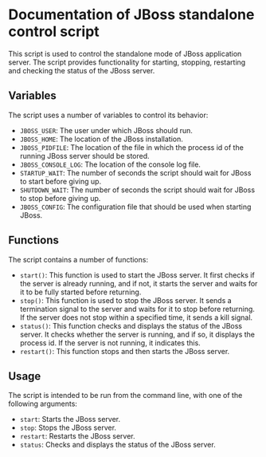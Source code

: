 # Documentation of JBoss standalone control script

This script is used to control the standalone mode of JBoss application server. The script provides functionality for starting, stopping, restarting and checking the status of the JBoss server.

## Variables

The script uses a number of variables to control its behavior:

- `JBOSS_USER`: The user under which JBoss should run.
- `JBOSS_HOME`: The location of the JBoss installation.
- `JBOSS_PIDFILE`: The location of the file in which the process id of the running JBoss server should be stored.
- `JBOSS_CONSOLE_LOG`: The location of the console log file.
- `STARTUP_WAIT`: The number of seconds the script should wait for JBoss to start before giving up.
- `SHUTDOWN_WAIT`: The number of seconds the script should wait for JBoss to stop before giving up.
- `JBOSS_CONFIG`: The configuration file that should be used when starting JBoss.

## Functions

The script contains a number of functions:

- `start()`: This function is used to start the JBoss server. It first checks if the server is already running, and if not, it starts the server and waits for it to be fully started before returning.
- `stop()`: This function is used to stop the JBoss server. It sends a termination signal to the server and waits for it to stop before returning. If the server does not stop within a specified time, it sends a kill signal.
- `status()`: This function checks and displays the status of the JBoss server. It checks whether the server is running, and if so, it displays the process id. If the server is not running, it indicates this.
- `restart()`: This function stops and then starts the JBoss server.

## Usage

The script is intended to be run from the command line, with one of the following arguments:

- `start`: Starts the JBoss server.
- `stop`: Stops the JBoss server.
- `restart`: Restarts the JBoss server.
- `status`: Checks and displays the status of the JBoss server.